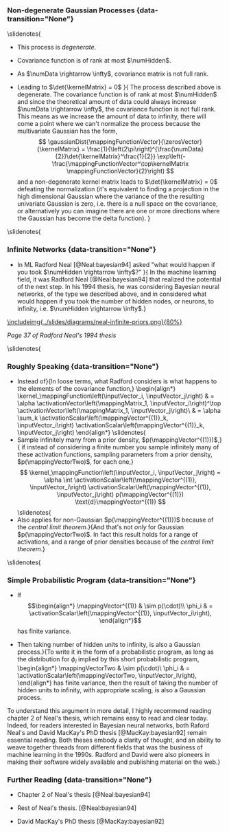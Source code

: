 ### Non-degenerate Gaussian Processes {data-transition="None"}

\slidenotes{
* This process is *degenerate*.


+ Covariance function is of rank at most $\numHidden$.


+ As $\numData \rightarrow \infty$, covariance matrix is not full rank.


+ Leading to $\det{\kernelMatrix} = 0$
}{
The process described above is degenerate. The covariance function is of rank at most $\numHidden$ and since the theoretical amount of data could always increase $\numData \rightarrow \infty$, the covariance function is not full rank. 
This means as we increase the amount of data to infinity, there will come a point where we can't normalize the process because the multivariate Gaussian has the form,
$$
\gaussianDist{\mappingFunctionVector}{\zerosVector}{\kernelMatrix} = \frac{1}{\left(2\pi\right)^{\frac{\numData}{2}}\det{\kernelMatrix}^\frac{1}{2}} \exp\left(-\frac{\mappingFunctionVector^\top\kernelMatrix \mappingFunctionVector}{2}\right) 
$$
and a non-degenerate kernel matrix leads to $\det{\kernelMatrix} = 0$ defeating the normalization (it's equivalent to finding a projection in the high dimensional Gaussian where the variance of the the resulting univariate Gaussian is zero, i.e. there is a null space on the covariance, or alternatively you can imagine there are one or more directions where the Gaussian has become the delta function).
}

\slidenotes{
### Infinite Networks {data-transition="None"}

* In ML Radford Neal [@Neal:bayesian94] asked "what would happen if you took  $\numHidden \rightarrow \infty$?"
}{
In the machine learning field, it was Radford Neal [@Neal:bayesian94] that realized the potential of the next step. In his 1994 thesis, he was considering Bayesian neural networks, of the type we described above, and in considered what would happen if you took the number of hidden nodes, or neurons, to infinity, i.e. $\numHidden \rightarrow \infty$.}

[\includeimg{../slides/diagrams/neal-infinite-priors.png}{80%}](http://www.cs.toronto.edu/~radford/ftp/thesis.pdf)

*Page 37 of Radford Neal's 1994 thesis*

\slidenotes{
### Roughly Speaking {data-transition="None"}

* Instead of}{In loose terms, what Radford considers is what happens to the elements of the covariance function,}
\begin{align*}
\kernel_\mappingFunction\left(\inputVector_i, \inputVector_j\right) & = \alpha \activationVector\left(\mappingMatrix_1, \inputVector_i\right)^\top \activationVector\left(\mappingMatrix_1, \inputVector_j\right)\\
& = \alpha \sum_k \activationScalar\left(\mappingVector^{(1)}_k, \inputVector_i\right) \activationScalar\left(\mappingVector^{(1)}_k, \inputVector_j\right)
\end{align*}
\slidenotes{
* Sample infinitely many from a prior density, $p(\mappingVector^{(1)})$,}{
if instead of considering a finite number you sample infinitely many of these activation functions, sampling parameters from a prior density, $p(\mappingVectorTwo)$, for each one,} 
$$
\kernel_\mappingFunction\left(\inputVector_i, \inputVector_j\right) = \alpha \int \activationScalar\left(\mappingVector^{(1)}, \inputVector_i\right) \activationScalar\left(\mappingVector^{(1)}, \inputVector_j\right) p(\mappingVector^{(1)}) \text{d}\mappingVector^{(1)}
$$
\slidenotes{
* Also applies for non-Gaussian $p(\mappingVector^{(1)})$ because of the *central limit theorem*.}{And that's not *only* for Gaussian $p(\mappingVectorTwo)$. In fact this result holds for a range of activations, and a range of prior densities because of the *central limit theorem*.}

\slidenotes{
### Simple Probabilistic Program {data-transition="None"}

* If
$$\begin{align*}
\mappingVector^{(1)} & \sim p(\cdot)\\
\phi_i & = \activationScalar\left(\mappingVector^{(1)}, \inputVector_i\right), 
\end{align*}$$
has finite variance.

* Then taking number of hidden units to infinity, is also a Gaussian process.}{To write it in the form of a probabilistic program, as long as the distribution for $\phi_i$ implied by this short probabilistic program,
\begin{align*}
\mappingVectorTwo & \sim p(\cdot)\\
\phi_i & = \activationScalar\left(\mappingVectorTwo, \inputVector_i\right), 
\end{align*}
has finite variance, then the result of taking the number of hidden units to infinity, with appropriate scaling, is also a Gaussian process. 

To understand this argument in more detail, I highly recommend reading chapter 2 of Neal's thesis, which remains easy to read and clear today. Indeed, for readers interested in Bayesian neural networks, both Raford Neal's and David MacKay's PhD thesis [@MacKay:bayesian92] remain essential reading. Both theses embody a clarity of thought, and an ability to weave together threads from different fields that was the business of machine learning in the 1990s. Radford and David were also pioneers in making their software widely available and publishing material on the web.}


### Further Reading {data-transition="None"}

* Chapter 2 of Neal's thesis [@Neal:bayesian94]

* Rest of Neal's thesis. [@Neal:bayesian94]

* David MacKay's PhD thesis [@MacKay:bayesian92] 

